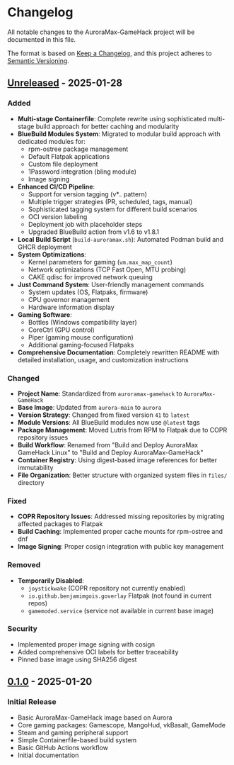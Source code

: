 # Changelog

All notable changes to the AuroraMax-GameHack project will be documented in this file.

The format is based on [Keep a Changelog](https://keepachangelog.com/en/1.0.0/),
and this project adheres to [Semantic Versioning](https://semver.org/spec/v2.0.0.html).

## [Unreleased] - 2025-01-28

### Added
- **Multi-stage Containerfile**: Complete rewrite using sophisticated multi-stage build approach for better caching and modularity
- **BlueBuild Modules System**: Migrated to modular build approach with dedicated modules for:
  - rpm-ostree package management
  - Default Flatpak applications
  - Custom file deployment
  - 1Password integration (bling module)
  - Image signing
- **Enhanced CI/CD Pipeline**: 
  - Support for version tagging (v*.*.* pattern)
  - Multiple trigger strategies (PR, scheduled, tags, manual)
  - Sophisticated tagging system for different build scenarios
  - OCI version labeling
  - Deployment job with placeholder steps
  - Upgraded BlueBuild action from v1.6 to v1.8.1
- **Local Build Script** (`build-auroramax.sh`): Automated Podman build and GHCR deployment
- **System Optimizations**:
  - Kernel parameters for gaming (`vm.max_map_count`)
  - Network optimizations (TCP Fast Open, MTU probing)
  - CAKE qdisc for improved network queuing
- **Just Command System**: User-friendly management commands
  - System updates (OS, Flatpaks, firmware)
  - CPU governor management
  - Hardware information display
- **Gaming Software**:
  - Bottles (Windows compatibility layer)
  - CoreCtrl (GPU control)
  - Piper (gaming mouse configuration)
  - Additional gaming-focused Flatpaks
- **Comprehensive Documentation**: Completely rewritten README with detailed installation, usage, and customization instructions

### Changed
- **Project Name**: Standardized from `auroramax-gamehack` to `AuroraMax-GameHack`
- **Base Image**: Updated from `aurora-main` to `aurora`
- **Version Strategy**: Changed from fixed version `41` to `latest`
- **Module Versions**: All BlueBuild modules now use `@latest` tags
- **Package Management**: Moved Lutris from RPM to Flatpak due to COPR repository issues
- **Build Workflow**: Renamed from "Build and Deploy AuroraMax GameHack Linux" to "Build and Deploy AuroraMax-GameHack"
- **Container Registry**: Using digest-based image references for better immutability
- **File Organization**: Better structure with organized system files in `files/` directory

### Fixed
- **COPR Repository Issues**: Addressed missing repositories by migrating affected packages to Flatpak
- **Build Caching**: Implemented proper cache mounts for rpm-ostree and dnf
- **Image Signing**: Proper cosign integration with public key management

### Removed
- **Temporarily Disabled**:
  - `joystickwake` (COPR repository not currently enabled)
  - `io.github.benjamimgois.goverlay` Flatpak (not found in current repos)
  - `gamemoded.service` (service not available in current base image)

### Security
- Implemented proper image signing with cosign
- Added comprehensive OCI labels for better traceability
- Pinned base image using SHA256 digest

## [0.1.0] - 2025-01-20

### Initial Release
- Basic AuroraMax-GameHack image based on Aurora
- Core gaming packages: Gamescope, MangoHud, vkBasalt, GameMode
- Steam and gaming peripheral support
- Simple Containerfile-based build system
- Basic GitHub Actions workflow
- Initial documentation

[Unreleased]: https://github.com/YOUR_GITHUB_USERNAME/AuroraMax-GameHack/compare/v0.1.0...HEAD
[0.1.0]: https://github.com/YOUR_GITHUB_USERNAME/AuroraMax-GameHack/releases/tag/v0.1.0